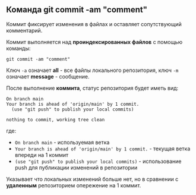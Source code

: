 ## Команда git commit -am "comment"
Коммит фиксирует изменения в файлах и оставляет сопутствующий комментарий.  

Коммит выполняется над **проиндексированных файлов** с помощью команды:
```
git commit -am "comment"
```
Ключ `-a` означает **all** - все файлы локального репозитория, ключ `-m` означает **message** - сообщение.

После выполнение **коммита**, статус репозитория будет иметь вид:
```
On branch main
Your branch is ahead of 'origin/main' by 1 commit.
  (use "git push" to publish your local commits)

nothing to commit, working tree clean
```
где:
- `On branch main` - используемая ветка
- `Your branch is ahead of 'origin/main' by 1 commit.` - текущая ветка впереди на 1 коммит
- `(use "git push" to publish your local commits)` - использование push для публикации изменений в репозитории

Указывает что локальных изменений больше нет, но в сравнении с **удаленным** репозиторием опережение на 1 коммит.

